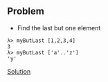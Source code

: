 ## Problem
- Find the last but one element

```shell
λ> myButLast [1,2,3,4]
3
λ> myButLast ['a'..'z']
'y'
```

[Solution](./main.hs)
